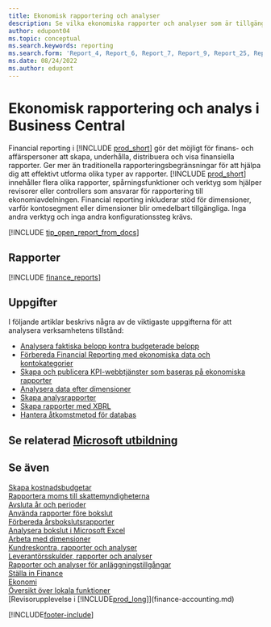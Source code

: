 ```yaml
---
title: Ekonomisk rapportering och analyser
description: Se vilka ekonomiska rapporter och analyser som är tillgängliga i standardversionen av Business Central så att du kan hålla reda på din verksamhet. Använd rapport 38 för vinst/förlust-rapportering (P&L).
author: edupont04
ms.topic: conceptual
ms.search.keywords: reporting
ms.search.form: 'Report_4, Report_6, Report_7, Report_9, Report_25, Report_38'
ms.date: 08/24/2022
ms.author: edupont
---
```

# Ekonomisk rapportering och analys i Business Central

Financial reporting i [!INCLUDE [prod_short](includes/prod_short.md)] gör det möjligt för finans- och affärspersoner att skapa, underhålla, distribuera och visa finansiella rapporter. Ger mer än traditionella rapporteringsbegränsningar för att hjälpa dig att effektivt utforma olika typer av rapporter. [!INCLUDE [prod_short](includes/prod_short.md)] innehåller flera olika rapporter, spårningsfunktioner och verktyg som hjälper revisorer eller controllers som ansvarar för rapportering till ekonomiavdelningen. Financial reporting inkluderar stöd för dimensioner, varför kontosegment eller dimensioner blir omedelbart tillgängliga. Inga andra verktyg och inga andra konfigurationssteg krävs.  

[!INCLUDE [tip_open_report_from_docs](includes/tip-open-report-from-docs.md)]

## Rapporter

[!INCLUDE [finance_reports](includes/finance-reports-include.md)]

## Uppgifter

I följande artiklar beskrivs några av de viktigaste uppgifterna för att analysera verksamhetens tillstånd:

* [Analysera faktiska belopp kontra budgeterade belopp](bi-how-analyze-actual-versus-budget.md)  
* [Förbereda Financial Reporting med ekonomiska data och kontokategorier](bi-how-work-account-schedule.md)  
* [Skapa och publicera KPI-webbtjänster som baseras på ekonomiska rapporter](bi-how-to-set-up-and-publish-kpi-web-services-based-on-account-schedules.md)  
* [Analysera data efter dimensioner](bi-how-analyze-data-dimension.md)  
* [Skapa analysrapporter](bi-how-create-analysis-views-reports.md)  
* [Skapa rapporter med XBRL](bi-create-reports-with-xbrl.md)  
* [Hantera åtkomstmetod för databas](admin-data-access-intent.md)  

## Se relaterad [Microsoft utbildning](/training/paths/create-financial-reports-dynamics-365-business-central/)

## Se även

[Skapa kostnadsbudgetar](finance-create-cost-budgets.md)  
[Rapportera moms till skattemyndigheterna](finance-how-report-vat.md)  
[Avsluta år och perioder](year-close-years-periods.md)  
[Använda rapporter före bokslut](year-prepare-preclose-reports.md)  
[Förbereda årsbokslutsrapporter](year-prepare-close-statement.md)  
[Analysera bokslut i Microsoft Excel](finance-analyze-excel.md)  
[Arbeta med dimensioner](finance-dimensions.md)  
[Kundreskontra, rapporter och analyser](receivables-reports.md)  
[Leverantörsskulder, rapporter och analyser](payables-reports.md)  
[Rapporter och analyser för anläggningstillgångar](fa-reports.md)  
[Ställa in Finance](finance-setup-finance.md)  
[Ekonomi](finance.md)  
[Översikt över lokala funktioner](about-localization.md)  
[Revisorupplevelse i [!INCLUDE[prod_long](includes/prod_long.md)]](finance-accounting.md)  


[!INCLUDE[footer-include](includes/footer-banner.md)]
